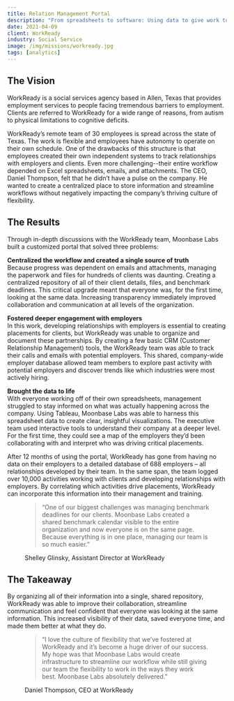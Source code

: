 ```yaml
---
title: Relation Management Portal
description: "From spreadsheets to software: Using data to give work to those that need it most."
date: 2021-04-09
client: WorkReady
industry: Social Service
image: /img/missions/workready.jpg
tags: [analytics]
---
```


## The Vision

WorkReady is a social services agency based in Allen, Texas that provides employment services to people facing tremendous barriers to employment. Clients are referred to WorkReady for a wide range of reasons, from autism to physical limitations to cognitive deficits.

WorkReady’s remote team of 30 employees is spread across the state of Texas. The work is flexible and employees have autonomy to operate on their own schedule. One of the drawbacks of this structure is that employees created their own independent systems to track relationships with employers and clients. Even more challenging--their entire workflow depended on Excel spreadsheets, emails, and attachments. The CEO, Daniel Thompson, felt that he didn’t have a pulse on the company. He wanted to create a centralized place to store information and streamline workflows without negatively impacting the company’s thriving culture of flexibility.

## The Results

Through in-depth discussions with the WorkReady team, Moonbase Labs built a customized portal that solved three problems:

**Centralized the workflow and created a single source of truth**<br>
Because progress was dependent on emails and attachments, managing the paperwork and files for hundreds of clients was daunting. Creating a centralized repository of all of their client details, files, and benchmark deadlines. This critical upgrade meant that everyone was, for the first time, looking at the same data. Increasing transparency immediately improved collaboration and communication at all levels of the organization.

**Fostered deeper engagement with employers**<br>
In this work, developing relationships with employers is essential to creating placements for clients, but WorkReady was unable to organize and document these partnerships. By creating a few basic CRM (Customer Relationship Management) tools, the WorkReady team was able to track their calls and emails with potential employers. This shared, company-wide employer database allowed team members to explore past activity with potential employers and discover trends like which industries were most actively hiring.

**Brought the data to life**<br>
With everyone working off of their own spreadsheets, management struggled to stay informed on what was actually happening across the company. Using Tableau, Moonbase Labs was able to harness this spreadsheet data to create clear, insightful visualizations. The executive team used interactive tools to understand their company at a deeper level. For the first time, they could see a map of the employers they’d been collaborating with and interpret who was driving critical placements.

After 12 months of using the portal, WorkReady has gone from having no data on their employers to a detailed database of 688 employers – all relationships developed by their team. In the same span, the team logged over 10,000 activities working with clients and developing relationships with employers. By correlating which activities drive placements, WorkReady can incorporate this information into their management and training.

<figure>
  <blockquote>
    “One of our biggest challenges was managing benchmark deadlines for our clients. Moonbase Labs created a shared benchmark calendar visible to the entire organization and now everyone is on the same page. Because everything is in one place, managing our team is so much easier.”
  </blockquote>
  <figcaption>Shelley Glinsky, Assistant Director at WorkReady</figcaption>
</figure>

## The Takeaway

By organizing all of their information into a single, shared repository, WorkReady was able to improve their collaboration, streamline communication and feel confident that everyone was looking at the same information. This increased visibility of their data, saved everyone time, and made them better at what they do.

<figure>
  <blockquote>
    “I love the culture of flexibility that we’ve fostered at WorkReady and it’s become a huge driver of our success. My hope was that Moonbase Labs would create infrastructure to streamline our workflow while still giving our team the flexibility to work in the ways they work best. Moonbase Labs absolutely delivered.”
  </blockquote>
  <figcaption>Daniel Thompson, CEO at WorkReady</figcaption>
</figure>
